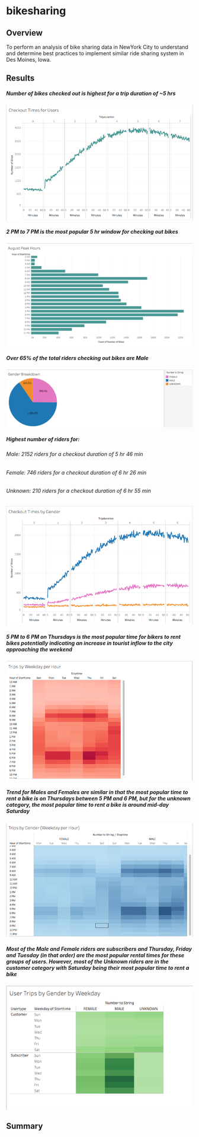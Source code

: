 # bikesharing

## Overview
To perform an analysis of bike sharing data in NewYork City to understand and determine best practices to implement similar ride sharing system in Des Moines, Iowa. 

## Results

##### Number of bikes checked out is highest for a trip duration of ~5 hrs

![Checkout Times for Users](https://github.com/Kesh0326/bikesharing/blob/main/Checkout%20Times%20for%20Users.png)

##### 2 PM to 7 PM is the most popular 5 hr window for checking out bikes

![August Peak Hours](https://github.com/Kesh0326/bikesharing/blob/main/August%20Peak%20Hours.png)

##### Over 65% of the total riders checking out bikes are Male

![Gender Breakdown](https://github.com/Kesh0326/bikesharing/blob/main/Gender%20Breakdown.png)

##### Highest number of riders for:

###### Male: 2152 riders for a checkout duration of 5 hr 46 min
###### Female: 746 riders for a checkout duration of 6 hr 26 min
###### Unknown: 210 riders for a checkout duration of 6 hr 55 min

![Checkout Times by Gender](https://github.com/Kesh0326/bikesharing/blob/main/Checkout%20Times%20by%20Gender.png)

##### 5 PM to 6 PM on Thursdays is the most popular time for bikers to rent bikes potentially indicating an increase in tourist inflow to the city approaching the weekend

![Trips by Weekday per Hour](https://github.com/Kesh0326/bikesharing/blob/main/Trips%20by%20Weekday%20per%20Hour.png)

##### Trend for Males and Females are similar in that the most popular time to rent a bike is on Thursdays between 5 PM and 6 PM, but for the unknown category, the most popular time to rent a bike is around mid-day Saturday

![Trips by Gender - Weekday per Hour](https://github.com/Kesh0326/bikesharing/blob/main/Trips%20by%20Gender%20(Weekday%20per%20Hour).png)

##### Most of the Male and Female riders are subscribers and Thursday, Friday and Tuesday (in that order) are the most popular rental times for these groups of users. However, most of the Unknown riders are in the customer category with Saturday being their most popular time to rent a bike

![User trips by Gender by Weekday](https://github.com/Kesh0326/bikesharing/blob/main/User%20Trips%20by%20Gender%20by%20Weekday.png)

## Summary
